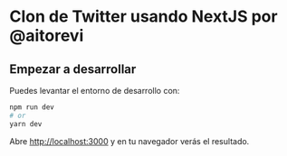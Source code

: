 # Clon de Twitter usando NextJS por @aitorevi

## Empezar a desarrollar

Puedes levantar el entorno de desarrollo con:

```bash
npm run dev
# or
yarn dev
```

Abre [http://localhost:3000](http://localhost:3000) y en tu navegador verás el resultado.
